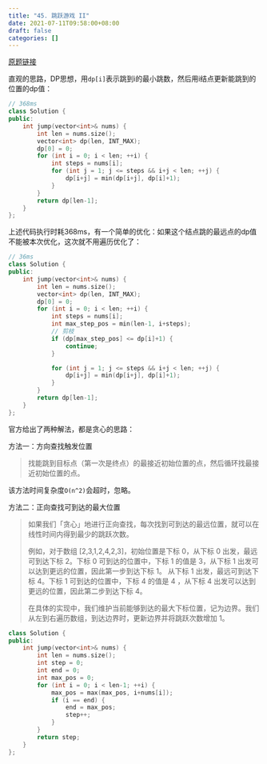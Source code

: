 ```yaml
---
title: "45. 跳跃游戏 II"
date: 2021-07-11T09:58:00+08:00
draft: false
categories: []
---
```


[原题链接](https://leetcode-cn.com/problems/jump-game-ii/)

直观的思路，DP思想，用`dp[i]`表示跳到i的最小跳数，然后用i结点更新能跳到的位置的dp值：

```cpp
// 368ms
class Solution {
public:
    int jump(vector<int>& nums) {
        int len = nums.size();
        vector<int> dp(len, INT_MAX);
        dp[0] = 0;
        for (int i = 0; i < len; ++i) {
            int steps = nums[i];
            for (int j = 1; j <= steps && i+j < len; ++j) {
                dp[i+j] = min(dp[i+j], dp[i]+1);
            }
        }
        return dp[len-1];
    }
};
```
上述代码执行时耗368ms，有一个简单的优化：如果这个结点跳的最远点的dp值不能被本次优化，这次就不用遍历优化了：

```cpp
// 36ms
class Solution {
public:
    int jump(vector<int>& nums) {
        int len = nums.size();
        vector<int> dp(len, INT_MAX);
        dp[0] = 0;
        for (int i = 0; i < len; ++i) {
            int steps = nums[i];
            int max_step_pos = min(len-1, i+steps);
            // 剪枝
            if (dp[max_step_pos] <= dp[i]+1) {
                continue;
            }

            for (int j = 1; j <= steps && i+j < len; ++j) {
                dp[i+j] = min(dp[i+j], dp[i]+1);
            }
        }
        return dp[len-1];
    }
};
```

官方给出了两种解法，都是贪心的思路：

方法一：方向查找触发位置

> 找能跳到目标点（第一次是终点）的最接近初始位置的点，然后循环找最接近初始位置的点。

该方法时间复杂度`O(n^2)`会超时，忽略。


方法二：正向查找可到达的最大位置

> 如果我们「贪心」地进行正向查找，每次找到可到达的最远位置，就可以在线性时间内得到最少的跳跃次数。
> 
> 例如，对于数组 [2,3,1,2,4,2,3]，初始位置是下标 0，从下标 0 出发，最远可到达下标 2。下标 0 可到达的位置中，下标 1 的值是 3，从下标 1 出发可以达到更远的位置，因此第一步到达下标 1。
> 从下标 1 出发，最远可到达下标 4。下标 1 可到达的位置中，下标 4 的值是 4 ，从下标 4 出发可以达到更远的位置，因此第二步到达下标 4。 
>
> 在具体的实现中，我们维护当前能够到达的最大下标位置，记为边界。我们从左到右遍历数组，到达边界时，更新边界并将跳跃次数增加 1。

```cpp
class Solution {
public:
    int jump(vector<int>& nums) {
        int len = nums.size();
        int step = 0;
        int end = 0;
        int max_pos = 0;
        for (int i = 0; i < len-1; ++i) {
            max_pos = max(max_pos, i+nums[i]);
            if (i == end) {
                end = max_pos;
                step++;
            }
        }
        return step;
    }
};
```

